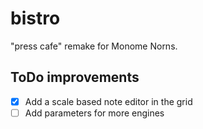 # bistro

"press cafe" remake for Monome Norns.

## ToDo improvements

* [x] Add a scale based note editor in the grid
* [ ] Add parameters for more engines
